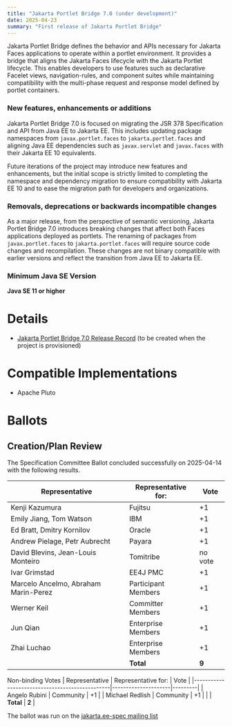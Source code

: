 ```yaml
---
title: "Jakarta Portlet Bridge 7.0 (under development)"
date: 2025-04-23
summary: "First release of Jakarta Portlet Bridge"
---
```


Jakarta Portlet Bridge defines the behavior and APIs necessary for Jakarta Faces applications to operate within a portlet environment. It provides a bridge that aligns the Jakarta Faces lifecycle with the Jakarta Portlet lifecycle. This enables developers to use features such as declarative Facelet views, navigation-rules, and component suites while maintaining compatibility with the multi-phase request and response model defined by portlet containers.

### New features, enhancements or additions

Jakarta Portlet Bridge 7.0 is focused on migrating the JSR 378 Specification and API from Java EE to Jakarta EE. This includes updating package namespaces from `javax.portlet.faces` to `jakarta.portlet.faces` and aligning Java EE dependencies such as `javax.servlet` and `javax.faces` with their Jakarta EE 10 equivalents.

Future iterations of the project may introduce new features and enhancements, but the initial scope is strictly limited to completing the namespace and dependency migration to ensure compatibility with Jakarta EE 10 and to ease the migration path for developers and organizations.

### Removals, deprecations or backwards incompatible changes

As a major release, from the perspective of semantic versioning, Jakarta Portlet Bridge 7.0 introduces breaking changes that affect both Faces applications deployed as portlets. The renaming of packages from `javax.portlet.faces` to `jakarta.portlet.faces` will require source code changes and recompilation. These changes are not binary compatible with earlier versions and reflect the transition from Java EE to Jakarta EE.

### Minimum Java SE Version

**Java SE 11 or higher**

# Details

* [Jakarta Portlet Bridge 7.0 Release Record](https://projects.eclipse.org/projects/ee4j.faces-bridge/releases/7.0) (to be created when the project is provisioned)

# Compatible Implementations
* Apache Pluto

# Ballots

## Creation/Plan Review

The Specification Committee Ballot concluded successfully on 2025-04-14 with the following results.

| Representative                                 | Representative for: |  Vote   |
|------------------------------------------------|---------------------|---------|
| Kenji Kazumura                                 | Fujitsu             |   +1    |
| Emily Jiang, Tom Watson                        | IBM                 |   +1    |
| Ed Bratt, Dmitry Kornilov                      | Oracle              |   +1    |
| Andrew Pielage, Petr Aubrecht                  | Payara              |   +1    |
| David Blevins, Jean-Louis Monteiro             | Tomitribe           | no vote |
| Ivar Grimstad                                  | EE4J PMC            |   +1    |
| Marcelo Ancelmo, Abraham Marin-Perez           | Participant Members |   +1    |
| Werner Keil                                    | Committer Members   |   +1    |
| Jun Qian                                       | Enterprise Members  |   +1    |
| Zhai Luchao                                    | Enterprise Members  |   +1    |
|                                                | **Total**           |  **9**  |

Non-binding Votes
| Representative                                 | Representative for: |  Vote   |
|------------------------------------------------|---------------------|---------|
| Angelo Rubini                                  | Community           |   +1    |
| Michael Redlish                                | Community           |   +1    |
|                                                | **Total**           |  **2**  |

The ballot was run on the [jakarta.ee-spec mailing list](https://www.eclipse.org/lists/jakarta.ee-spec/msg04040.html)
